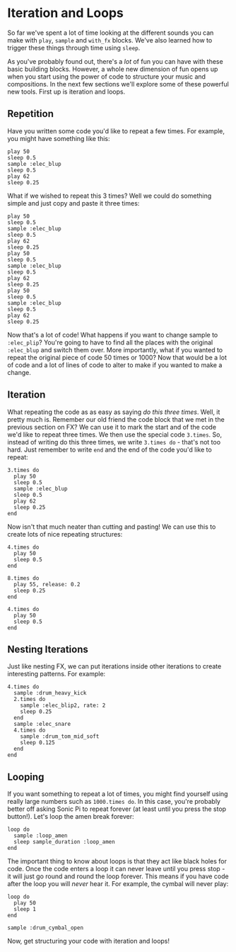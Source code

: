 # Iteration and Loops

So far we've spent a lot of time looking at the different sounds you can make with `play`, `sample` and `with_fx` blocks. We've also learned how to trigger these things through time using `sleep`.

As you've probably found out, there's a *lot* of fun you can have with these basic building blocks. However, a whole new dimension of fun opens up when you start using the power of code to structure your music and compositions. In the next few sections we'll explore some of these powerful new tools. First up is iteration and loops.

## Repetition

Have you written some code you'd like to repeat a few times. For example, you might have something like this:

```
play 50
sleep 0.5
sample :elec_blup
sleep 0.5
play 62
sleep 0.25
```

What if we wished to repeat this 3 times? Well we could do something simple and just copy and paste it three times:

```
play 50
sleep 0.5
sample :elec_blup
sleep 0.5
play 62
sleep 0.25
play 50
sleep 0.5
sample :elec_blup
sleep 0.5
play 62
sleep 0.25
play 50
sleep 0.5
sample :elec_blup
sleep 0.5
play 62
sleep 0.25
```

Now that's a lot of code! What happens if you want to change sample to `:elec_plip`? You're going to have to find all the places with the original `:elec_blup` and switch them over. More importantly, what if you wanted to repeat the original piece of code 50 times or 1000? Now that would be a lot of code and a lot of lines of code to alter to make if you wanted to make a change.

## Iteration

What repeating the code as as easy as saying *do this three times*. Well, it pretty much is. Remember our old friend the code block that we met in the previous section on FX? We can use it to mark the start and of the code we'd like to repeat three times. We then use the special code `3.times`. So, instead of writing do this three times, we write `3.times do` - that's not too hard. Just remember to write `end` and the end of the code you'd like to repeat:

```
3.times do
  play 50
  sleep 0.5
  sample :elec_blup
  sleep 0.5
  play 62
  sleep 0.25
end
```

Now isn't that much neater than cutting and pasting! We can use this to create lots of nice repeating structures:

```
4.times do
  play 50
  sleep 0.5
end

8.times do
  play 55, release: 0.2
  sleep 0.25
end

4.times do
  play 50
  sleep 0.5
end
```

## Nesting Iterations

Just like nesting FX, we can put iterations inside other iterations to create interesting patterns. For example:

```
4.times do
  sample :drum_heavy_kick
  2.times do
    sample :elec_blip2, rate: 2
    sleep 0.25
  end
  sample :elec_snare
  4.times do
    sample :drum_tom_mid_soft
    sleep 0.125
  end
end
```

## Looping

If you want something to repeat a lot of times, you might find yourself using really large numbers such as `1000.times do`. In this case, you're probably better off asking Sonic Pi to repeat forever (at least until you press the stop button!). Let's loop the amen break forever:

```
loop do
  sample :loop_amen
  sleep sample_duration :loop_amen
end
```

The important thing to know about loops is that they act like black holes for code. Once the code enters a loop it can never leave until you press stop - it will just go round and round the loop forever. This means if you have code after the loop you will *never* hear it. For example, the cymbal will never play:

```
loop do
  play 50
  sleep 1
end

sample :drum_cymbal_open
```

Now, get structuring your code with iteration and loops!




